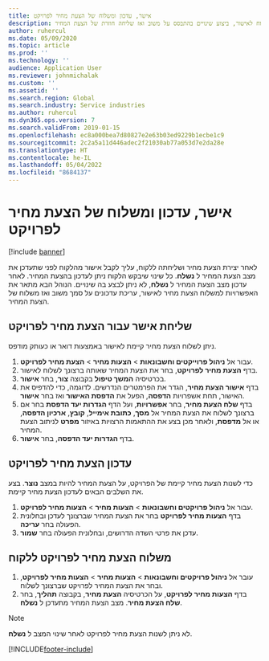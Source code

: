```yaml
---
title: אישר, עדכון ומשלוח של הצעת מחיר לפרויקט
description: נושא זה מספק מידע על שליחת הצעת מחיר ללקוח לאישור, ביצוע שינויים בהתבסס על משוב ואז שליחה חוזרת של הצעת המחיר.
author: ruhercul
ms.date: 05/09/2020
ms.topic: article
ms.prod: ''
ms.technology: ''
audience: Application User
ms.reviewer: johnmichalak
ms.custom: ''
ms.assetid: ''
ms.search.region: Global
ms.search.industry: Service industries
ms.author: ruhercul
ms.dyn365.ops.version: 7
ms.search.validFrom: 2019-01-15
ms.openlocfilehash: ec8a000bea7d80827e2e63b03ed9229b1ecbe1c9
ms.sourcegitcommit: 2c2a5a11d446adec2f21030ab77a053d7e2da28e
ms.translationtype: HT
ms.contentlocale: he-IL
ms.lasthandoff: 05/04/2022
ms.locfileid: "8684137"
---
```

# <a name="confirm-update-and-send-a-project-quotation"></a>אישר, עדכון ומשלוח של הצעת מחיר לפרויקט

[!include [banner](../includes/banner.md)]

לאחר יצירת הצעת מחיר ושליחתה ללקוח, עליך לקבל אישור מהלקוח לפני שתעדכן את מצב הצעת המחיר ל **נשלח**. כל שינוי שיבקש הלקוח ניתן לעדכון בהצעת המחיר. לאחר עדכון מצב הצעת המחיר ל **נשלח**, לא ניתן לבצע בה שינויים. הנוהל הבא מתאר את האפשרויות למשלוח הצעת מחיר לאישור, עריכת עדכונים על סמך משוב ואז משלוח של הצעת המחיר.

## <a name="send-a-project-quotation-confirmation"></a>שליחת אישר עבור הצעת מחיר לפרויקט  

ניתן לשלוח הצעת מחיר קיימת לאישור באמצעות דואר או כעותק מודפס. 

1. עבור אל **ניהול פרוייקטים וחשבונאות** > **הצעות מחיר** > **הצעת מחיר לפרויקט**. 
2. בדף **הצעת מחיר לפרויקט**, בחר את הצעת המחיר שאותה ברצונך לשלוח לאישור. 
3. בכרטיסיה **המשך טיפול** בקבוצה **צור**, בחר **אישור**. 
4. בדף **אישור הצעת מחיר**, הגדר את הפרמטרים הנדרשים. לדוגמה, כדי להדפיס את האישור, תחת אשפרויות **הדפסה**, הפעל את **הדפסת האישור** ואז בחר **אישור**.
5. בדף **שלח הצעת מחיר**, בחר **אפשרויות**, ועל הדף **הגדרות יעד הדפסת** בחר אם ברצונך לשלוח את הצעת המחיר אל **מסך**, **כתובת אימייל**, **קובץ**, **ארכיון הדפסה**, או אל **מדפסת**, ולאחר מכן בצע את ההתאמות הרצויות באיזור **מפרט** לניתוב הצעת המחיר.
6. בדף **הגדרות יעד הדפסה**, בחר **אישור**.  

## <a name="update-a-project-quotation"></a>עדכון הצעת מחיר לפרויקט

כדי לשנות הצעת מחיר קיימת של הפרויקט, על הצעת המחיר להיות במצב **נוצר**. בצע את השלבים הבאים לעדכון הצעת מחיר קיימת. 

1. עבור אל **ניהול פרויקטים וחשבונאות** > **הצעות מחיר** > **הצעות מחיר לפרויקט**.
2. בדף **הצעות מחיר לפרויקט** בחר את הצעת המחיר שברצונך לעדכן ובחלונית הפעולה בחר **עריכה**.
3. עדכן את פרטי השדה הדרושים, ובחלונית הפעולה בחר **שמור**.  

## <a name="send-a-project-quotation-to-a-customer"></a>משלוח הצעת מחיר לפרויקט ללקוח 

1. עובר אל **ניהול פרויקטים וחשבונאות** > **הצעות מחיר** > **הצעות מחיר לפרויקט**, ובחר את הצעת המחיר לפרויקט שברצונך לשלוח.
2. בדף **הצעות מחיר לפרויקט**, על הכרטיסיה **הצעת מחיר**, בקבוצה **תהליך**, בחר **שלח הצעת מחיר**. מצב הצעת המחיר מתעדכן ל **נשלח**.

> [!NOTE]
> לא ניתן לשנות הצעת מחיר לפרויקט לאחר שינוי המצב ל **נשלח**.


[!INCLUDE[footer-include](../includes/footer-banner.md)]